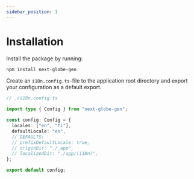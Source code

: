 ```yaml
---
sidebar_position: 1
---
```


# Installation

Install the package by running:

```bash
npm install next-globe-gen
```

Create an `i18n.config.ts`-file to the application root directory and export your configuration as a default export.

```ts
// ./i18n.config.ts

import type { Config } from "next-globe-gen";

const config: Config = {
  locales: ["en", "fi"],
  defaultLocale: "en",
  // DEFAULTS:
  // prefixDefaultLocale: true,
  // originDir: "./_app",
  // localizedDir: "./app/(i18n)",
};

export default config;
```
